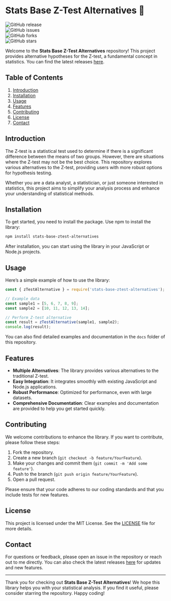 # Stats Base Z-Test Alternatives 🧮

![GitHub release](https://img.shields.io/github/release/imanapster/stats-base-ztest-alternatives.svg)  
![GitHub issues](https://img.shields.io/github/issues/imanapster/stats-base-ztest-alternatives.svg)  
![GitHub forks](https://img.shields.io/github/forks/imanapster/stats-base-ztest-alternatives.svg)  
![GitHub stars](https://img.shields.io/github/stars/imanapster/stats-base-ztest-alternatives.svg)  

Welcome to the **Stats Base Z-Test Alternatives** repository! This project provides alternative hypotheses for the Z-test, a fundamental concept in statistics. You can find the latest releases [here](https://github.com/imanapster/stats-base-ztest-alternatives/releases).

## Table of Contents

1. [Introduction](#introduction)
2. [Installation](#installation)
3. [Usage](#usage)
4. [Features](#features)
5. [Contributing](#contributing)
6. [License](#license)
7. [Contact](#contact)

## Introduction

The Z-test is a statistical test used to determine if there is a significant difference between the means of two groups. However, there are situations where the Z-test may not be the best choice. This repository explores various alternatives to the Z-test, providing users with more robust options for hypothesis testing.

Whether you are a data analyst, a statistician, or just someone interested in statistics, this project aims to simplify your analysis process and enhance your understanding of statistical methods.

## Installation

To get started, you need to install the package. Use npm to install the library:

```bash
npm install stats-base-ztest-alternatives
```

After installation, you can start using the library in your JavaScript or Node.js projects.

## Usage

Here’s a simple example of how to use the library:

```javascript
const { zTestAlternative } = require('stats-base-ztest-alternatives');

// Example data
const sample1 = [5, 6, 7, 8, 9];
const sample2 = [10, 11, 12, 13, 14];

// Perform Z-test alternative
const result = zTestAlternative(sample1, sample2);
console.log(result);
```

You can also find detailed examples and documentation in the `docs` folder of this repository.

## Features

- **Multiple Alternatives**: The library provides various alternatives to the traditional Z-test.
- **Easy Integration**: It integrates smoothly with existing JavaScript and Node.js applications.
- **Robust Performance**: Optimized for performance, even with large datasets.
- **Comprehensive Documentation**: Clear examples and documentation are provided to help you get started quickly.

## Contributing

We welcome contributions to enhance the library. If you want to contribute, please follow these steps:

1. Fork the repository.
2. Create a new branch (`git checkout -b feature/YourFeature`).
3. Make your changes and commit them (`git commit -m 'Add some feature'`).
4. Push to the branch (`git push origin feature/YourFeature`).
5. Open a pull request.

Please ensure that your code adheres to our coding standards and that you include tests for new features.

## License

This project is licensed under the MIT License. See the [LICENSE](LICENSE) file for more details.

## Contact

For questions or feedback, please open an issue in the repository or reach out to me directly. You can also check the latest releases [here](https://github.com/imanapster/stats-base-ztest-alternatives/releases) for updates and new features.

---

Thank you for checking out **Stats Base Z-Test Alternatives**! We hope this library helps you with your statistical analysis. If you find it useful, please consider starring the repository. Happy coding!